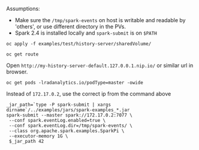Assumptions:
* Make sure the `/tmp/spark-events` on host is writable and readable by 'others', or use different directory in the PVs.
* Spark 2.4 is installed locally and `spark-submit` is on `$PATH`

```
oc apply -f examples/test/history-server/sharedVolume/
```

```
oc get route
```

Open `http://my-history-server-default.127.0.0.1.nip.io/` or similar url in browser.

```
oc get pods -lradanalytics.io/podType=master -owide
```

Instead of `172.17.0.2`, use the correct ip from the command above
```
_jar_path=`type -P spark-submit | xargs dirname`/../examples/jars/spark-examples_*.jar
spark-submit --master spark://172.17.0.2:7077 \
 --conf spark.eventLog.enabled=true \
 --conf spark.eventLog.dir=/tmp/spark-events/ \
 --class org.apache.spark.examples.SparkPi \
 --executor-memory 1G \
 $_jar_path 42
```
